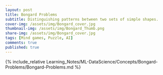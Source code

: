 ```yaml
---
layout: post
title: Bongard Problems
subtitle: Distinguishing patterns between two sets of simple shapes.
cover-img: /assets/img/Bongard_cover.jpg
thumbnail-img: /assets/img/Bongard_Thumb.png
share-img: /assets/img/Bongard_cover.jpg
tags: [Mind games, Puzzle, AI]
comments: true
published: true
---
```


{% include_relative Learning_Notes/ML-DataScience/Concepts/Bongard-Problems/Bongard-Problems.md %}
